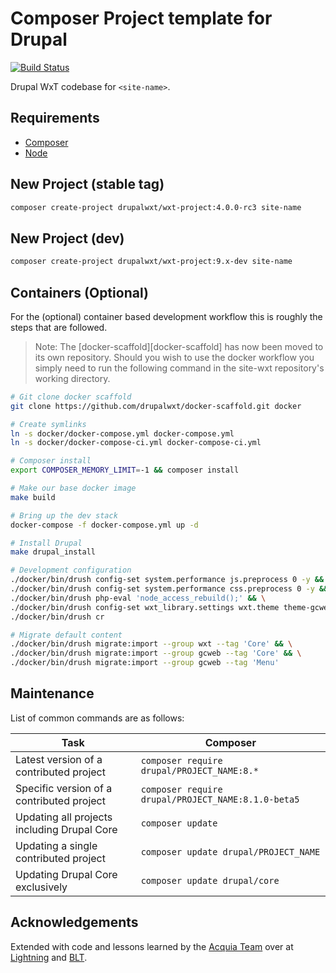 Composer Project template for Drupal
====================================

[![Build Status][ci-badge]][ci]

Drupal WxT codebase for `<site-name>`.

## Requirements

* [Composer][composer]
* [Node][node]

## New Project (stable tag)

```sh
composer create-project drupalwxt/wxt-project:4.0.0-rc3 site-name
```

## New Project (dev)

```sh
composer create-project drupalwxt/wxt-project:9.x-dev site-name
```

## Containers (Optional)

For the (optional) container based development workflow this is roughly the steps that are followed.

> Note: The [docker-scaffold][docker-scaffold] has now been moved to its own repository. Should you wish to use the docker workflow you simply need to run the following command in the site-wxt repository's working directory.

```sh
# Git clone docker scaffold
git clone https://github.com/drupalwxt/docker-scaffold.git docker

# Create symlinks
ln -s docker/docker-compose.yml docker-compose.yml
ln -s docker/docker-compose-ci.yml docker-compose-ci.yml

# Composer install
export COMPOSER_MEMORY_LIMIT=-1 && composer install

# Make our base docker image
make build

# Bring up the dev stack
docker-compose -f docker-compose.yml up -d

# Install Drupal
make drupal_install

# Development configuration
./docker/bin/drush config-set system.performance js.preprocess 0 -y && \
./docker/bin/drush config-set system.performance css.preprocess 0 -y && \
./docker/bin/drush php-eval 'node_access_rebuild();' && \
./docker/bin/drush config-set wxt_library.settings wxt.theme theme-gcweb -y && \
./docker/bin/drush cr

# Migrate default content
./docker/bin/drush migrate:import --group wxt --tag 'Core' && \
./docker/bin/drush migrate:import --group gcweb --tag 'Core' && \
./docker/bin/drush migrate:import --group gcweb --tag 'Menu'
```

## Maintenance

List of common commands are as follows:

| Task                                            | Composer                                               |
|-------------------------------------------------|--------------------------------------------------------|
| Latest version of a contributed project         | ```composer require drupal/PROJECT_NAME:8.*```         |
| Specific version of a contributed project       | ```composer require drupal/PROJECT_NAME:8.1.0-beta5``` |
| Updating all projects including Drupal Core     | ```composer update```                                  |
| Updating a single contributed project           | ```composer update drupal/PROJECT_NAME```              |
| Updating Drupal Core exclusively                | ```composer update drupal/core```                      |

## Acknowledgements

Extended with code and lessons learned by the [Acquia Team](https://acquia.com) over at [Lightning](https://github.com/acquia/lightning) and [BLT](https://github.com/acquia/blt).

<!-- Links Referenced -->

[ci]:                       https://travis-ci.org/drupalwxt/site-wxt
[ci-badge]:                 https://travis-ci.org/drupalwxt/site-wxt.svg?branch=8.x
[composer]:                 https://getcomposer.org
[node]:                     https://nodejs.org
[docker-scaffold-readme]:   https://github.com/drupal-composer-ext/drupal-scaffold-docker/blob/8.x/README.md
[docker-readme]:            https://github.com/drupal-composer-ext/drupal-scaffold-docker/blob/8.x/template/docker/README.md
